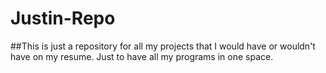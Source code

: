 # Justin-Repo
##This is just a repository for all my projects that I would have or wouldn't have on  my resume. Just to have all my programs in one space.
